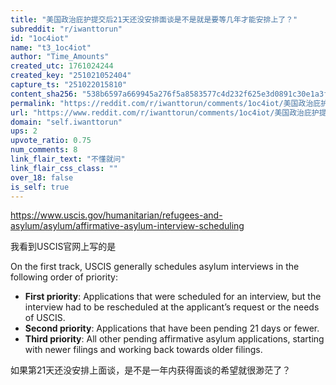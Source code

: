 ```yaml
---
title: "美国政治庇护提交后21天还没安排面谈是不是就是要等几年才能安排上了？"
subreddit: "r/iwanttorun"
id: "1oc4iot"
name: "t3_1oc4iot"
author: "Time_Amounts"
created_utc: 1761024244
created_key: "251021052404"
capture_ts: "251022015810"
content_sha256: "538b6597a669945a276f5a8583577c4d232f625e3d0891c30e1a3f30740aba0a"
permalink: "https://reddit.com/r/iwanttorun/comments/1oc4iot/美国政治庇护提交后21天还没安排面谈是不是就是要等几年才能安排上了/"
url: "https://www.reddit.com/r/iwanttorun/comments/1oc4iot/美国政治庇护提交后21天还没安排面谈是不是就是要等几年才能安排上了/"
domain: "self.iwanttorun"
ups: 2
upvote_ratio: 0.75
num_comments: 8
link_flair_text: "不懂就问"
link_flair_css_class: ""
over_18: false
is_self: true
---
```


<https://www.uscis.gov/humanitarian/refugees-and-asylum/asylum/affirmative-asylum-interview-scheduling>

我看到USCIS官网上写的是

On the first track, USCIS generally schedules asylum interviews in the
following order of priority:

- **First priority**: Applications that were scheduled for an interview,
  but the interview had to be rescheduled at the applicant’s request or
  the needs of USCIS.
- **Second priority**: Applications that have been pending 21 days or
  fewer.
- **Third priority**: All other pending affirmative asylum applications,
  starting with newer filings and working back towards older filings.

如果第21天还没安排上面谈，是不是一年内获得面谈的希望就很渺茫了？
